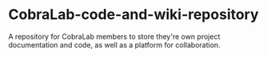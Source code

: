 # CobraLab-code-and-wiki-repository
A repository for CobraLab members to store they're own project documentation and code, as well as a platform for collaboration. 
